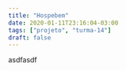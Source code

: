 ```yaml
---
title: "Hospebem"
date: 2020-01-11T23:16:04-03:00
tags: ["projeto", "turma-14"]
draft: false
---
```



asdfasdf
